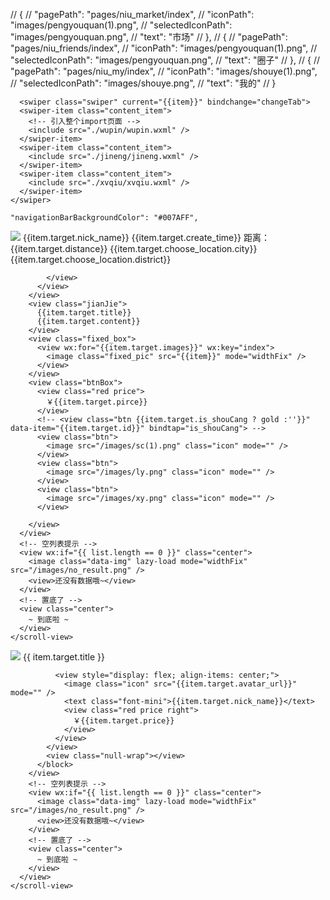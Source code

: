  // {
      //   "pagePath": "pages/niu_market/index",
      //   "iconPath": "images/pengyouquan(1).png",
      //   "selectedIconPath": "images/pengyouquan.png",
      //   "text": "市场"
      // },
      // {
      //   "pagePath": "pages/niu_friends/index",
      //   "iconPath": "images/pengyouquan(1).png",
      //   "selectedIconPath": "images/pengyouquan.png",
      //   "text": "圈子"
      // },
      // {
      //   "pagePath": "pages/niu_my/index",
      //   "iconPath": "images/shouye(1).png",
      //   "selectedIconPath": "images/shouye.png",
      //   "text": "我的"
      // }

      <swiper class="swiper" current="{{item}}" bindchange="changeTab">
      <swiper-item class="content_item">
        <!-- 引入整个import页面 -->
        <include src="./wupin/wupin.wxml" />
      </swiper-item>
      <swiper-item class="content_item">
        <include src="./jineng/jineng.wxml" />
      </swiper-item>
      <swiper-item class="content_item">
        <include src="./xvqiu/xvqiu.wxml" />
      </swiper-item>
    </swiper>

    "navigationBarBackgroundColor": "#007AFF",


 <swiper-item>
    <scroll-view scroll-y="{{true}}" style="height:{{navHeight}}px">
      <view class="card" wx:for="{{list}}" data-id="{{index}}" wx:key="index" bindtap="wupin_detail">
        <view class="userInfo">
          <view class="img">
            <image src="{{item.target.avatar_url}}" />
          </view>
          <view class="info">
            <view class="nickName">
              {{item.target.nick_name}}
            </view>
            <view class="time">
              {{item.target.create_time}}
            </view>
          </view>
          <view class="weizhi">
            <view wx:if="{{item.target.distance}}">
              距离：{{item.target.distance}}
            </view>
            <view wx:if="{{item.target.choose_location}}">
              {{item.target.choose_location.city}}{{item.target.choose_location.district}}

            </view>
          </view>
        </view>
        <view class="jianJie">
          {{item.target.title}}
          {{item.target.content}}
        </view>
        <view class="fixed_box">
          <view wx:for="{{item.target.images}}" wx:key="index">
            <image class="fixed_pic" src="{{item}}" mode="widthFix" />
          </view>
        </view>
        <view class="btnBox">
          <view class="red price">
            ￥{{item.target.pirce}}
          </view>
          <!-- <view class="btn {{item.target.is_shouCang ? gold :''}}" data-item="{{item.target.id}}" bindtap="is_shouCang"> -->
          <view class="btn">
            <image src="/images/sc(1).png" class="icon" mode="" />
          </view>
          <view class="btn">
            <image src="/images/ly.png" class="icon" mode="" />
          </view>
          <view class="btn">
            <image src="/images/xy.png" class="icon" mode="" />
          </view>

        </view>
      </view>
      <!-- 空列表提示 -->
      <view wx:if="{{ list.length == 0 }}" class="center">
        <image class="data-img" lazy-load mode="widthFix" src="/images/no_result.png" />
        <view>还没有数据哦~</view>
      </view>
      <!-- 置底了 -->
      <view class="center">
        ~ 到底啦 ~
      </view>
    </scroll-view>
  </swiper-item>
  <swiper-item>
    <scroll-view scroll-y="{{true}}" style="height:{{navHeight}}px">
      <view class="liushi_container">
        <view class="picture">
          <block wx:for="{{list}}" wx:key="index">
            <view class="item" data-id="{{index}}" bindtap="wupin_detail">
              <view>
                <image class="image" lazy-load mode="widthFix" src="{{ item.target.images}}" />
              </view>
              <view style="font-size: 14px;padding-left: 10rpx;">{{ item.target.title }}</view>

              <view style="display: flex; align-items: center;">
                <image class="icon" src="{{item.target.avatar_url}}" mode="" />
                <text class="font-mini">{{item.target.nick_name}}</text>
                <view class="red price right">
                  ￥{{item.target.price}}
                </view>
              </view>
            </view>
            <view class="null-wrap"></view>
          </block>
        </view>
        <!-- 空列表提示 -->
        <view wx:if="{{ list.length == 0 }}" class="center">
          <image class="data-img" lazy-load mode="widthFix" src="/images/no_result.png" />
          <view>还没有数据哦~</view>
        </view>
        <!-- 置底了 -->
        <view class="center">
          ~ 到底啦 ~
        </view>
      </view>
    </scroll-view>
  </swiper-item>